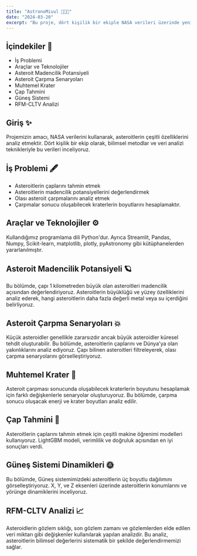 ```yaml
---
title: "AstronoMiuul 👩🏻‍🚀"
date: "2024-03-20"
excerpt: "Bu proje, dört kişilik bir ekiple NASA verileri üzerinde yenilikçi bir yaklaşım sergileyerek bilimsel derinlik kazandırdığımız bir çalışmadır. Python ve çeşitli kütüphaneler kullanarak, asteroitlerle ilgili çeşitli zorlu sorunlara çözüm üretmeyi hedefledik."
---
```


## İçindekiler 🚀

- İş Problemi
- Araçlar ve Teknolojiler
- Asteroit Madencilik Potansiyeli
- Asteroit Çarpma Senaryoları
- Muhtemel Krater
- Çap Tahmini
- Güneş Sistemi
- RFM-CLTV Analizi

## Giriş ✨ 
Projemizin amacı, NASA verilerini kullanarak, asteroitlerin çeşitli özelliklerini analiz etmektir. Dört kişilik bir ekip olarak, bilimsel metodlar ve veri analizi teknikleriyle bu verileri inceliyoruz.

## İş Problemi 🖋️ 

- Asteroitlerin çaplarını tahmin etmek
- Asteroitlerin madencilik potansiyellerini değerlendirmek
- Olası asteroit çarpmalarını analiz etmek
- Çarpmalar sonucu oluşabilecek kraterlerin boyutlarını hesaplamaktır.

## Araçlar ve Teknolojiler ⚙️ 

Kullandığımız programlama dili Python'dur. Ayrıca Streamlit, Pandas, Numpy, Scikit-learn, matplotlib, plotly, pyAstronomy gibi kütüphanelerden yararlanılmıştır.


## Asteroit Madencilik Potansiyeli 🪐

Bu bölümde, çapı 1 kilometreden büyük olan asteroitleri madencilik açısından değerlendiriyoruz. Asteroitlerin büyüklüğü ve yüzey özelliklerini analiz ederek, hangi asteroitlerin daha fazla değerli metal veya su içerdiğini belirliyoruz.

## Asteroit Çarpma Senaryoları 💥

Küçük asteroidler genellikle zararsızdır ancak büyük asteroidler küresel tehdit oluşturabilir. Bu bölümde, asteroitlerin çaplarını ve Dünya'ya olan yakınlıklarını analiz ediyoruz. Çapı bilinen asteroitleri filtreleyerek, olası çarpma senaryolarını görselleştiriyoruz.

## Muhtemel Krater 🌋

Asteroit çarpması sonucunda oluşabilecek kraterlerin boyutunu hesaplamak için farklı değişkenlerle senaryolar oluşturuyoruz. Bu bölümde, çarpma sonucu oluşacak enerji ve krater boyutları analiz edilir.

## Çap Tahmini 📏

Asteroitlerin çaplarını tahmin etmek için çeşitli makine öğrenimi modelleri kullanıyoruz. LightGBM modeli, verimlilik ve doğruluk açısından en iyi sonuçları verdi.

## Güneş Sistemi Dinamikleri 🌞

Bu bölümde, Güneş sistemimizdeki asteroitlerin üç boyutlu dağılımını görselleştiriyoruz. X, Y, ve Z eksenleri üzerinde asteroitlerin konumlarını ve yörünge dinamiklerini inceliyoruz.

## RFM-CLTV Analizi 📈

Asteroidlerin gözlem sıklığı, son gözlem zamanı ve gözlemlerden elde edilen veri miktarı gibi değişkenler kullanılarak yapılan analizdir. Bu analiz, asteroitlerin bilimsel değerlerini sistematik bir şekilde değerlendirmemizi sağlar.